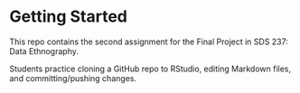# Getting Started

This repo contains the second assignment for the Final Project in SDS 237: Data Ethnography.

Students practice cloning a GitHub repo to RStudio, editing Markdown files, and committing/pushing changes. 
